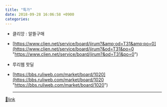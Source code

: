 ```yaml
---
title: "특가"
date: 2018-09-28 16:06:58 +0900
categories: 
---
```

  

- 클리앙 : 알뜰구매
- [https://www.clien.net/service/board/jirum?&amp;od=T31&amp;po=0](https://www.clien.net/service/board/jirum?&od=T31&po=0 "https://www.clien.net/service/board/jirum?&od=T31&po=0")

- 루리웹 핫딜
- [https://bbs.ruliweb.com/market/board/1020](https://bbs.ruliweb.com/market/board/1020 "https://bbs.ruliweb.com/market/board/1020")




  ***
[🔗link](http://www.mins01.com/mh/tech/read/1198)